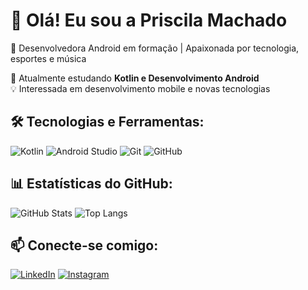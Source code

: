# 👋 Olá! Eu sou a Priscila Machado 

🎯 Desenvolvedora Android em formação | Apaixonada por tecnologia, esportes e música  

🚀 Atualmente estudando **Kotlin e Desenvolvimento Android**  
💡 Interessada em desenvolvimento mobile e novas tecnologias  

## 🛠️ Tecnologias e Ferramentas:

![Kotlin](https://img.shields.io/badge/Kotlin-0095D5?style=for-the-badge&logo=kotlin&logoColor=white)
![Android Studio](https://img.shields.io/badge/Android%20Studio-3DDC84?style=for-the-badge&logo=android-studio&logoColor=white)
![Git](https://img.shields.io/badge/Git-F05032?style=for-the-badge&logo=git&logoColor=white)
![GitHub](https://img.shields.io/badge/GitHub-181717?style=for-the-badge&logo=github&logoColor=white)

## 📊 Estatísticas do GitHub:

![GitHub Stats](https://github-readme-stats.vercel.app/api?username=PryMachado&show_icons=true&theme=radical)
![Top Langs](https://github-readme-stats.vercel.app/api/top-langs/?username=PryMachado&layout=compact&theme=radical)

## 📫 Conecte-se comigo:

[![LinkedIn](https://img.shields.io/badge/LinkedIn-0077B5?style=for-the-badge&logo=linkedin&logoColor=white)](https://www.linkedin.com/in/priscila-machadoo)
[![Instagram](https://img.shields.io/badge/Instagram-E4405F?style=for-the-badge&logo=instagram&logoColor=white)](https://www.instagram.com/prizoompiquiat/)
